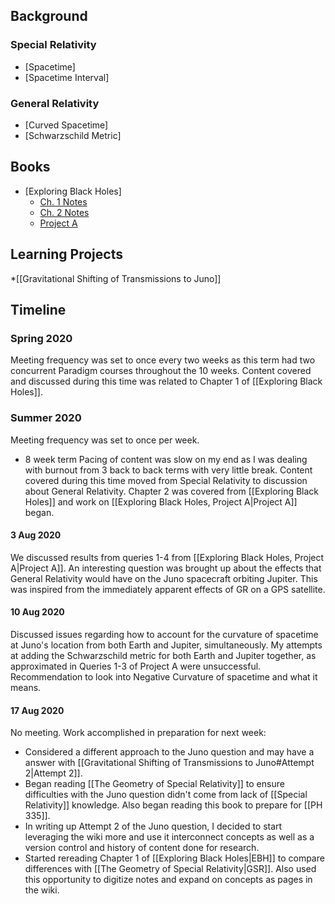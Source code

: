 ## Background
### Special Relativity
- [Spacetime]
- [Spacetime Interval]

### General Relativity
- [Curved Spacetime]
- [Schwarzschild Metric]

## Books
- [Exploring Black Holes]
  - [Ch. 1 Notes](/research/Exploring-Black-Holes/Ch1.md)
  - [Ch. 2 Notes](/research/Exploring-Black-Holes/Ch2.md)
  - [Project A](/research/Exploring_Black_Holes/)

## Learning Projects
*[[Gravitational Shifting of Transmissions to Juno]]

## Timeline

### Spring 2020
Meeting frequency was set to once every two weeks as this term had two concurrent Paradigm courses throughout the 10 weeks. Content covered and discussed during this time was related to Chapter 1 of [[Exploring Black Holes]].

### Summer 2020
Meeting frequency was set to once per week.
- 8 week term
Pacing of content was slow on my end as I was dealing with burnout from 3 back to back terms with very little break. Content covered during this time moved from Special Relativity to discussion about General Relativity. Chapter 2 was covered from [[Exploring Black Holes]] and work on [[Exploring Black Holes, Project A|Project A]] began.

#### 3 Aug 2020
We discussed results from queries 1-4 from [[Exploring Black Holes, Project A|Project A]]. An interesting question was brought up about the effects that General Relativity would have on the Juno spacecraft orbiting Jupiter. This was inspired from the immediately apparent effects of GR on a GPS satellite.

#### 10 Aug 2020
Discussed issues regarding how to account for the curvature of spacetime at Juno's location from both Earth and Jupiter, simultaneously. My attempts at adding the Schwarzschild metric for both Earth and Jupiter together, as approximated in Queries 1-3 of Project A were unsuccessful. Recommendation to look into Negative Curvature of spacetime and what it means.

#### 17 Aug 2020
No meeting. Work accomplished in preparation for next week:
- Considered a different approach to the Juno question and may have a answer with [[Gravitational Shifting of Transmissions to Juno#Attempt 2|Attempt 2]].
- Began reading [[The Geometry of Special Relativity]] to ensure difficulties with the Juno question didn't come from lack of [[Special Relativity]] knowledge. Also began reading this book to prepare for [[PH 335]].
- In writing up Attempt 2 of the Juno question, I decided to start leveraging the wiki more and use it interconnect concepts as well as a version control and history of content done for research.
- Started rereading Chapter 1 of [[Exploring Black Holes|EBH]] to compare differences with [[The Geometry of Special Relativity|GSR]]. Also used this opportunity to digitize notes and expand on concepts as pages in the wiki.
